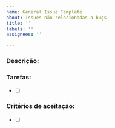 ```yaml
---
name: General Issue Template
about: Issues não relacionadas a bugs.
title: ''
labels: ''
assignees: ''

---
```


### Descrição:
<!-- Descrever de maneira clara e objetiva o propósito da issue. -->

### Tarefas:
<!-- Checklist de ações que devem ser realizadas. -->

- [ ]  

### Critérios de aceitação:
<!-- Descrever os requisitos necessários para que a issue possar ser finalizada. -->

- [ ]
